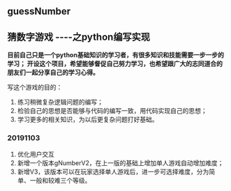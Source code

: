 ## guessNumber

## 猜数字游戏  ----之python编写实现

**目前自己只是一个python基础知识的学习者，有很多知识和技能需要一步一步的学习；
开设这个项目，希望能够督促自己努力学习，也希望跟广大的志同道合的朋友们一起分享自己的学习心得。**

写这个游戏的目的：
1. 练习稍微复杂逻辑问题的编写；
2. 检验自己的思想是否能够与代码的编写一致，用代码实现自己的思想；
3. 学习更多的相关知识，为以后更复杂问题打好基础。

### 20191103
1. 优化用户交互
2. 新增一个版本gNumberV2，在上一版的基础上增加单人游戏自动增加难度；
3. 新增V3，该版本可以在玩家选择单人游戏后，进一步可选择难度，分为简单、一般和较难三个等级。
